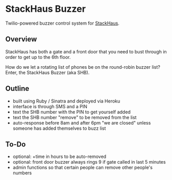 StackHaus Buzzer
===============

Twilio-powered buzzer control system for [StackHaus](http://fullstack.ca/stackhaus).

## Overview

StackHaus has both a gate and a front door that you need to bust through in order to get up to the 6th floor.

How do we let a rotating list of phones be on the round-robin buzzer list? Enter, the StackHaus Buzzer (aka SHB).

## Outline

* built using Ruby / Sinatra and deployed via Heroku
* interface is through SMS and a PIN
* text the SHB number with the PIN to get yourself added
* text the SHB number "remove" to be removed from the list
* auto-response before 8am and after 6pm "we are closed" unless someone has added themselves to buzz list

## To-Do

* optional: +time in hours to be auto-removed
* optional: front door buzzer always rings 9 if gate called in last 5 minutes
* admin functions so that certain people can remove other people's numbers





